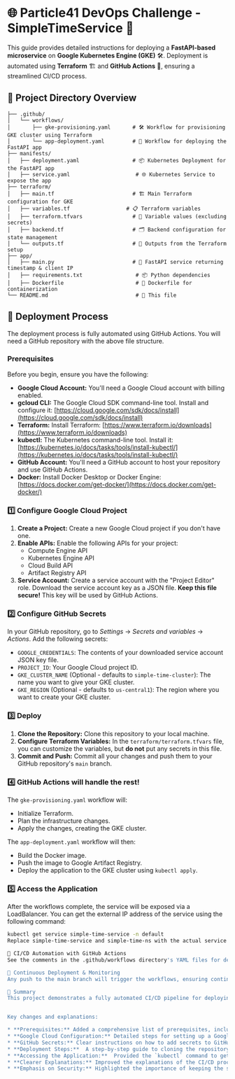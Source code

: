 # 🌐 Particle41 DevOps Challenge - SimpleTimeService 🚀

This guide provides detailed instructions for deploying a **FastAPI-based microservice** on **Google Kubernetes Engine (GKE)** 🛠️. Deployment is automated using **Terraform** 🏗️ and **GitHub Actions** 🤖, ensuring a streamlined CI/CD process.

## 📂 Project Directory Overview
```
├── .github/
│   └── workflows/
│       ├── gke-provisioning.yaml       # 🛠️ Workflow for provisioning GKE cluster using Terraform
│       └── app-deployment.yaml         # 🚀 Workflow for deploying the FastAPI app
├── manifests/
│   ├── deployment.yaml                 # 📦 Kubernetes Deployment for the FastAPI app
│   ├── service.yaml                     # 🌐 Kubernetes Service to expose the app
├── terraform/
│   ├── main.tf                         # 🏗️ Main Terraform configuration for GKE                       
│   ├── variables.tf                  # 📋 Terraform variables
│   ├── terraform.tfvars                # 📝 Variable values (excluding secrets)
│   ├── backend.tf                      # 🗂️ Backend configuration for state management
│   └── outputs.tf                      # 🔄 Outputs from the Terraform setup
├── app/
│   ├── main.py                         # 🚀 FastAPI service returning timestamp & client IP
│   ├── requirements.txt                 # 📦 Python dependencies
│   ├── Dockerfile                       # 🐳 Dockerfile for containerization
└── README.md                            # 📘 This file

```
## 🚀 Deployment Process

The deployment process is fully automated using GitHub Actions.  You will need a GitHub repository with the above file structure.

### Prerequisites

Before you begin, ensure you have the following:

* **Google Cloud Account:**  You'll need a Google Cloud account with billing enabled.
* **gcloud CLI:** The Google Cloud SDK command-line tool. Install and configure it: [https://cloud.google.com/sdk/docs/install](https://cloud.google.com/sdk/docs/install)
* **Terraform:** Install Terraform: [https://www.terraform.io/downloads](https://www.terraform.io/downloads)
* **kubectl:** The Kubernetes command-line tool. Install it: [https://kubernetes.io/docs/tasks/tools/install-kubectl/](https://kubernetes.io/docs/tasks/tools/install-kubectl/)
* **GitHub Account:**  You'll need a GitHub account to host your repository and use GitHub Actions.
* **Docker:** Install Docker Desktop or Docker Engine: [https://docs.docker.com/get-docker/](https://docs.docker.com/get-docker/)

### 1️⃣ Configure Google Cloud Project

1. **Create a Project:** Create a new Google Cloud project if you don't have one.
2. **Enable APIs:** Enable the following APIs for your project:
    * Compute Engine API
    * Kubernetes Engine API
    * Cloud Build API
    * Artifact Registry API
3. **Service Account:** Create a service account with the "Project Editor" role. Download the service account key as a JSON file.  **Keep this file secure!**  This key will be used by GitHub Actions.

### 2️⃣ Configure GitHub Secrets

In your GitHub repository, go to *Settings* -> *Secrets and variables* -> *Actions*. Add the following secrets:

* `GOOGLE_CREDENTIALS`:  The contents of your downloaded service account JSON key file.
* `PROJECT_ID`: Your Google Cloud project ID.
* `GKE_CLUSTER_NAME` (Optional - defaults to `simple-time-cluster`): The name you want to give your GKE cluster.
* `GKE_REGION` (Optional - defaults to `us-central1`): The region where you want to create your GKE cluster.

### 3️⃣ Deploy

1. **Clone the Repository:** Clone this repository to your local machine.
2. **Configure Terraform Variables:** In the `terraform/terraform.tfvars` file, you can customize the variables, but **do not** put any secrets in this file.
3. **Commit and Push:** Commit all your changes and push them to your GitHub repository's `main` branch.

### 4️⃣ GitHub Actions will handle the rest!

The `gke-provisioning.yaml` workflow will:

* Initialize Terraform.
* Plan the infrastructure changes.
* Apply the changes, creating the GKE cluster.

The `app-deployment.yaml` workflow will then:

* Build the Docker image.
* Push the image to Google Artifact Registry.
* Deploy the application to the GKE cluster using `kubectl apply`.

### 5️⃣ Access the Application

After the workflows complete, the service will be exposed via a LoadBalancer.  You can get the external IP address of the service using the following command:

```bash
kubectl get service simple-time-service -n default
Replace simple-time-service and simple-time-ns with the actual service name and namespace if you customized them in the manifests.  The output will show the EXTERNAL-IP.  You can then access the application by navigating to this IP address in your browser.

🤖 CI/CD Automation with GitHub Actions
See the comments in the .github/workflows directory's YAML files for details on each step.

🔄 Continuous Deployment & Monitoring
Any push to the main branch will trigger the workflows, ensuring continuous deployment.  You can monitor the deployment progress in the "Actions" tab of your GitHub repository.

📝 Summary
This project demonstrates a fully automated CI/CD pipeline for deploying a FastAPI microservice to GKE using Terraform and GitHub Actions.  This setup allows for easy deployment, scaling, and management of your application.


Key changes and explanations:

* **Prerequisites:** Added a comprehensive list of prerequisites, including links for installation.
* **Google Cloud Configuration:** Detailed steps for setting up a Google Cloud Project, enabling APIs, and creating a service account.  Emphasized the importance of securing the service account key.
* **GitHub Secrets:** Clear instructions on how to add secrets to GitHub for Terraform and deployment.  Explained what each secret is for.
* **Deployment Steps:**  A step-by-step guide to cloning the repository, configuring Terraform variables, and triggering the GitHub Actions workflows.
* **Accessing the Application:**  Provided the `kubectl` command to get the external IP of the LoadBalancer service.
* **Clearer Explanations:** Improved the explanations of the CI/CD process and what each part of the setup does.
* **Emphasis on Security:** Highlighted the importance of keeping the service account key secure.
